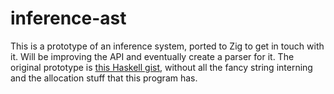 # inference-ast

This is a prototype of an inference system, ported to Zig to get in touch with
it. Will be improving the API and eventually create a parser for it. The
original prototype is [this Haskell gist](https://gist.github.com/cybergsus/3d070aaef1110625812ac9010a09c171), without all the fancy string
interning and the allocation stuff that this program has.
